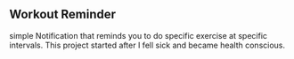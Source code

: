 ## Workout Reminder

simple Notification that reminds you to do specific exercise at specific intervals.
This project started after I fell sick and became health conscious.